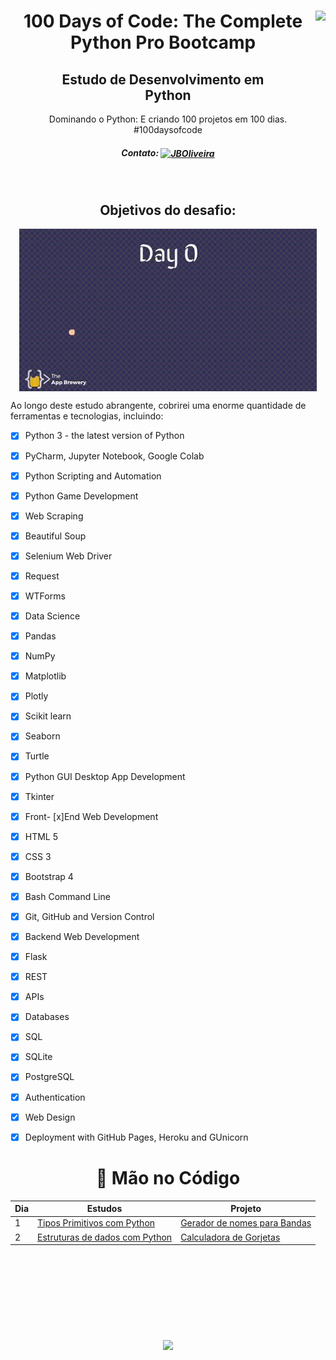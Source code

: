 <div align="center">
<a href="https://github.com/oliveiradg" target="_blank"><img align="right" height="100" src="https://cdn.jsdelivr.net/gh/devicons/devicon/icons/python/python-original-wordmark.svg" /></a>




<h1>100 Days of Code: The Complete Python Pro Bootcamp</h1>

<h2>Estudo de Desenvolvimento em <br> Python</h2>

<p>Dominando o Python: E criando 100 projetos em 100 dias. 
<br>
#100daysofcode

##### Contato: <a href="https://www.linkedin.com/in/joaooliveiradg/" target="blank"><img align="center" src="https://cdn.jsdelivr.net/npm/simple-icons@3.0.1/icons/linkedin.svg" alt="JBOliveira" height="20" width="20" /></a> 

  
</p>




<div align= "center">



<a href="https://github.com/oliveiradg" target="_blank"><img align="center" height="0" src="images/100daysPython-removebg.png" /></a>
</div>





## Objetivos do desafio:

<div align= "center">



<a href="https://github.com/oliveiradg" target="_blank"><img align="center" height="260" src="images/python.gif" /></a>
</div>

</div>

Ao longo deste estudo abrangente, cobrirei uma enorme quantidade de ferramentas e tecnologias, incluindo:

- [x] Python 3 - the latest version of Python

- [x] PyCharm, Jupyter Notebook, Google Colab

- [x] Python Scripting and Automation

 - [x] Python Game Development

- [x] Web Scraping

- [x] Beautiful Soup

- [x] Selenium Web Driver

- [x] Request

- [x] WTForms

- [x] Data Science

- [x] Pandas

- [x] NumPy

- [x] Matplotlib

- [x] Plotly

- [x] Scikit learn

- [x] Seaborn

- [x] Turtle

- [x] Python GUI Desktop App Development

- [x] Tkinter

- [x] Front- [x]End Web Development

- [x] HTML 5

- [x] CSS 3

- [x] Bootstrap 4

- [x] Bash Command Line

- [x] Git, GitHub and Version Control

- [x] Backend Web Development

- [x] Flask

- [x] REST

- [x] APIs

- [x] Databases

- [x] SQL

- [x] SQLite

- [x] PostgreSQL

- [x] Authentication

- [x] Web Design

- [x] Deployment with GitHub Pages, Heroku and GUnicorn



 <h1 align="center">
   🚀  Mão no Código 
</h1> 

<div align= "center">


|Dia|Estudos|Projeto|
| --------- | ----------------- | -------- |
|1|<a href="dias/dia01.md">Tipos Primitivos com Python</a> | <a href="projetos/dia01_gerador_nomes_bandas.py">Gerador de nomes para Bandas</a>  |
|2|<a href="dias/dia02.md">Estruturas de dados com Python</a> | <a href="projetos/dia02_calculadora_de_gorjetas.py ">Calculadora de Gorjetas</a>  |

</div>

<br>
<br>
<br>
<br>
<br>
<br>
<br>
<br>



<div align="center">
<a href="https://github.com/oliveiradg" target="_blank"><img align="center" height="180" src="https://www.boavista.rr.leg.br/imagens/emconstruo.jpg/image" /></a>

